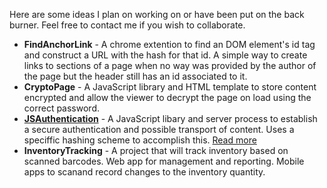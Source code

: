 Here are some ideas I plan on working on or have been put on the back burner.
Feel free to contact me if you wish to collaborate.

- **FindAnchorLink** - A chrome extention to find an DOM element's id tag and
  construct a URL with the hash for that id. A simple way to create links to
  sections of a page when no way was provided by the author of the page but the
  header still has an id associated to it.
- **CryptoPage** - A JavaScript library and HTML template to store content
  encrypted and allow the viewer to decrypt the page on load using the correct
  password.
- **[JSAuthentication][1]** - A JavaScript libary and server process to establish a
  secure authentication and possible transport of content. Uses a speciffic
  hashing scheme to accomplish this. [Read more][1]
- **InventoryTracking** - A project that will track inventory based on scanned
  barcodes. Web app for management and reporting. Mobile apps to scanand record
  changes to the inventory quantity.

[1]: JSAuth/
